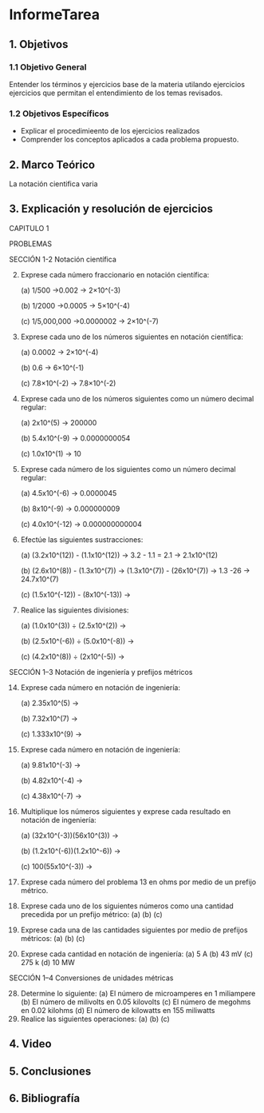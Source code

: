 # InformeTarea
## 1. Objetivos 
  
### 1.1 Objetivo General
        
Entender los términos y ejercicios base de la materia utilando ejercicios ejercicios que permitan el entendimiento de los temas revisados.
	
### 1.2 Objetivos Específicos
        
- Explicar el procedimieento de los ejercicios realizados
- Comprender los conceptos aplicados a cada problema propuesto.
	
## 2. Marco Teórico

La notación cientifica varia 

## 3. Explicación y resolución de ejercicios 

CAPITULO 1 

PROBLEMAS 

SECCIÓN 1-2 	Notación científica 
	
2. Exprese cada número fraccionario en notación científica: 

	(a) 1/500              	        →0.002       →    2×10^(-3)		

	(b) 1/2000           		→0.0005      →    5×10^(-4)

	(c) 1/5,000,000			→0.0000002   →    2×10^(-7) 

4. Exprese cada uno de los números siguientes en notación científica: 

	(a) 0.0002 	                     →  2×10^(-4)
	
	(b) 0.6 		             →  6×10^(-1)
	
	(c) 7.8×10^(-2)                      →  7.8×10^(-2)

6. Exprese cada uno de los números siguientes como un número decimal regular: 
	
	(a) 2x10^(5)	    →   200000
	
	(b) 5.4x10^(-9)     →   0.0000000054
	
	(c) 1.0x10^(1)      →   10
	
8. Exprese cada número de los siguientes como un número decimal regular: 
	
	(a) 4.5x10^(-6)    →    0.0000045
	
	(b) 8x10^(-9)      →    0.000000009
	
	(c) 4.0x10^(-12)   →    0.000000000004
	
10. Efectúe las siguientes sustracciones: 
 	
 	(a) (3.2x10^(12)) - (1.1x10^(12))    →   3.2 - 1.1 = 2.1    →   2.1x10^(12)
	
	(b) (2.6x10^(8)) - (1.3x10^(7))  → (1.3x10^(7)) - (26x10^(7))  →  1.3 -26  → 24.7x10^(7) 
	
	(c) (1.5x10^(-12)) - (8x10^(-13))    →

12. Realice las siguientes divisiones: 

	(a) (1.0x10^(3)) ÷ (2.5x10^(2))        →
	
	(b) (2.5x10^(-6)) ÷ (5.0x10^(-8))      →
	
	(c) (4.2x10^(8)) ÷ (2x10^(-5))         →
	
SECCIÓN 1–3 	Notación de ingeniería y prefijos métricos 

14. Exprese cada número en notación de ingeniería: 
	
	(a) 2.35x10^(5)    →
	
	(b) 7.32x10^(7)    →
	
	(c) 1.333x10^(9)   →
	
16. Exprese cada número en notación de ingeniería: 
	
	(a) 9.81x10^(-3)    →
	
	(b) 4.82x10^(-4)    →
	
	(c) 4.38x10^(-7)    →
	
18. Multiplique los números siguientes y exprese cada resultado en notación de ingeniería: 
	
	(a) (32x10^(-3))(56x10^(3))       →
	
	(b) (1.2x10^(-6))(1.2x10^-6))     →
	
	(c) 100(55x10^(-3))               →

20. Exprese cada número del problema 13 en ohms por medio de un prefijo métrico. 
22. Exprese cada uno de los siguientes números como una cantidad precedida por un prefijo métrico: (a) (b) (c) 
24. Exprese cada una de las cantidades siguientes por medio de prefijos métricos: (a) (b) (c) 
26. Exprese cada cantidad en notación de ingeniería: (a) 5 A (b) 43 mV (c) 275 k (d) 10 MW 

SECCIÓN 1–4 Conversiones de unidades métricas 

28. Determine lo siguiente: (a) El número de microamperes en 1 miliampere (b) El número de milivolts en 0.05 kilovolts (c) El número de megohms en 0.02 kilohms (d) El número de kilowatts en 155 miliwatts 
30. Realice las siguientes operaciones: (a) (b) (c) 

## 4. Video


## 5. Conclusiones


## 6. Bibliografía


